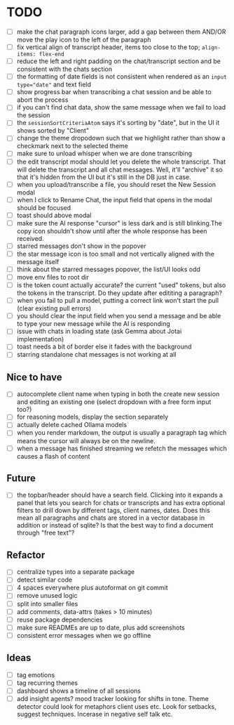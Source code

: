 # TODO

- [ ] make the chat paragraph icons larger, add a gap between them AND/OR move the play icon to the left of the paragraph
- [ ] fix vertical align of transcript header, items too close to the top; `align-items: flex-end`
- [ ] reduce the left and right padding on the chat/transcript section and be consistent with the chats section
- [ ] the formatting of date fields is not consistent when rendered as an `input type="date"` and text field
- [ ] show progress bar when transcribing a chat session and be able to abort the process
- [ ] if you can't find chat data, show the same message when we fail to load the session
- [ ] the `sessionSortCriteriaAtom` says it's sorting by "date", but in the UI it shows sorted by "Client"
- [ ] change the theme dropodown such that we highlight rather than show a checkmark next to the selected theme
- [ ] make sure to unload whisper when we are done transcribing
- [ ] the edit transcript modal should let you delete the whole transcript. That will delete the transcript and all chat messages. Well, it'll "archive" it so that it's hidden from the UI but it's still in the DB just in case.
- [ ] when you upload/transcribe a file, you should reset the New Session modal
- [ ] when I click to Rename Chat, the input field that opens in the modal should be focused
- [ ] toast should above modal
- [ ] make sure the AI response "cursor" is less dark and is still blinking.The copy icon shouldn't show until after the whole response has been received.
- [ ] starred messages don't show in the popover
- [ ] the star message icon is too small and not vertically aligned with the message itself
- [ ] think about the starred messages popover, the list/UI looks odd
- [ ] move env files to root dir
- [ ] is the token count actually accurate? the current "used" tokens, but also the tokens in the transcript. Do they update after edititing a paragraph?
- [ ] when you fail to pull a model, putting a correct link won't start the pull (clear existing pull errors)
- [ ] you should clear the input field when you send a message and be able to type your new message while the AI is responding
- [ ] issue with chats in loading state (ask Gemma about Jotai implementation)
- [ ] toast needs a bit of border else it fades with the background
- [ ] starring standalone chat messages is not working at all

## Nice to have

- [ ] autocomplete client name when typing in both the create new session and editing an existing one (select dropdown with a free form input too?)
- [ ] for reasoning models, display the <think> section separately
- [ ] actually delete cached Ollama models
- [ ] when you render markdown, the output is usually a paragraph tag which means the cursor will always be on the newline.
- [ ] when a message has finished streaming we refetch the messages which causes a flash of content

## Future

- [ ] the topbar/header should have a search field. Clicking into it expands a panel that lets you search for chats or transcripts and has extra optional filters to drill down by different tags, client names, dates. Does this mean all paragraphs and chats are stored in a vector database in addition or instead of sqlite? Is that the best way to find a document through "free text"?

## Refactor

- [ ] centralize types into a separate package
- [ ] detect similar code
- [ ] 4 spaces everywhere plus autoformat on git commit
- [ ] remove unused logic
- [ ] split into smaller files
- [ ] add comments, data-attrs (takes > 10 minutes)
- [ ] reuse package dependencies
- [ ] make sure READMEs are up to date, plus add screenshots
- [ ] consistent error messages when we go offline

## Ideas

- [ ] tag emotions
- [ ] tag recurring themes
- [ ] dashboard shows a timeline of all sessions
- [ ] add insight agents? mood tracker looking for shifts in tone. Theme detector could look for metaphors client uses etc. Look for setbacks, suggest techniques. Incerase in negative self talk etc.
